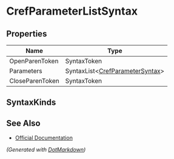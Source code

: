 # CrefParameterListSyntax

## Properties

| Name            | Type                                                       |
| --------------- | ---------------------------------------------------------- |
| OpenParenToken  | SyntaxToken                                                |
| Parameters      | SyntaxList\<[CrefParameterSyntax](SeparatedSyntaxList.md)> |
| CloseParenToken | SyntaxToken                                                |

## SyntaxKinds

## See Also

* [Official Documentation](https://docs.microsoft.com/en-us/dotnet/api/microsoft.codeanalysis.csharp.syntax.crefparameterlistsyntax)


*\(Generated with [DotMarkdown](http://github.com/JosefPihrt/DotMarkdown)\)*